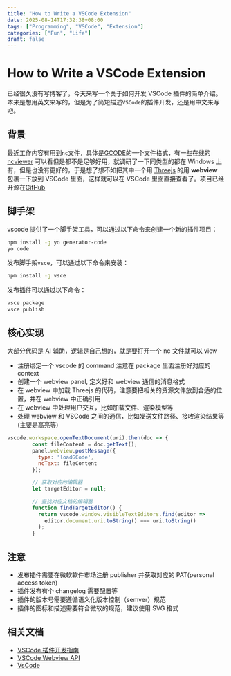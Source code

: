 ```yaml
---
title: "How to Write a VSCode Extension"
date: 2025-08-14T17:32:38+08:00
tags: ["Programming", "VSCode", "Extension"]
categories: ["Fun", "Life"]
draft: false
---
```


# How to Write a VSCode Extension

已经很久没有写博客了，今天来写一个关于如何开发 VSCode 插件的简单介绍。本来是想用英文来写的，但是为了简短描述`VSCode`的插件开发，还是用中文来写吧。

## 背景

最近工作内容有用到`nc`文件，具体是[GCODE](https://en.wikipedia.org/wiki/G-code)的一个文件格式，有一些在线的
[ncviewer](https://nc-viewer.ncnetic.com/)
可以看但是都不是足够好用，就调研了一下同类型的都在 Windows 上有，但是也没有更好的，于是想了想不如把其中一个用
[Threejs](https://threejs.org/) 的用 **webview**
包裹一下放到 VSCode 里面，这样就可以在 VSCode 里面直接查看了。项目已经开源在[GitHub](https://github.com/noahlias/nc_view_vscode)

## 脚手架

vscode 提供了一个脚手架工具，可以通过以下命令来创建一个新的插件项目：

```bash
npm install -g yo generator-code
yo code
```

发布脚手架`vsce`，可以通过以下命令来安装：

```bash
npm install -g vsce
```

发布插件可以通过以下命令：

```bash
vsce package
vsce publish
```

## 核心实现

大部分代码是 AI 辅助，逻辑是自己想的，就是要打开一个 nc 文件就可以 view

- 注册绑定一个 vscode 的 command 注意在 package 里面注册好对应的 context
- 创建一个 webview panel, 定义好和 webview 通信的消息格式
- 在 webview 中加载 Threejs 的代码，注意要把相关的资源文件放到合适的位置，并在 webview 中正确引用
- 在 webview 中处理用户交互，比如加载文件、渲染模型等
- 处理 webview 和 VSCode 之间的通信，比如发送文件路径、接收渲染结果等 (主要是高亮等)

```javascript
vscode.workspace.openTextDocument(uri).then(doc => {
        const fileContent = doc.getText();
        panel.webview.postMessage({
          type: 'loadGCode',
          ncText: fileContent
        });

        // 获取对应的编辑器
        let targetEditor = null;

        // 查找对应文档的编辑器
        function findTargetEditor() {
          return vscode.window.visibleTextEditors.find(editor =>
            editor.document.uri.toString() === uri.toString()
          );
        }
```

## 注意

- 发布插件需要在微软软件市场注册 publisher 并获取对应的 PAT(personal access
  token)
- 插件发布有个 changelog 需要配置等
- 插件的版本号需要遵循语义化版本控制（semver）规范
- 插件的图标和描述需要符合微软的规范，建议使用 SVG 格式

## 相关文档

- [VSCode 插件开发指南](https://code.visualstudio.com/api/get-started/your-first-extension)
- [VSCode Webview API](https://code.visualstudio.com/api/extension-guides/webview)
- [VsCode](https://code.visualstudio.com)
